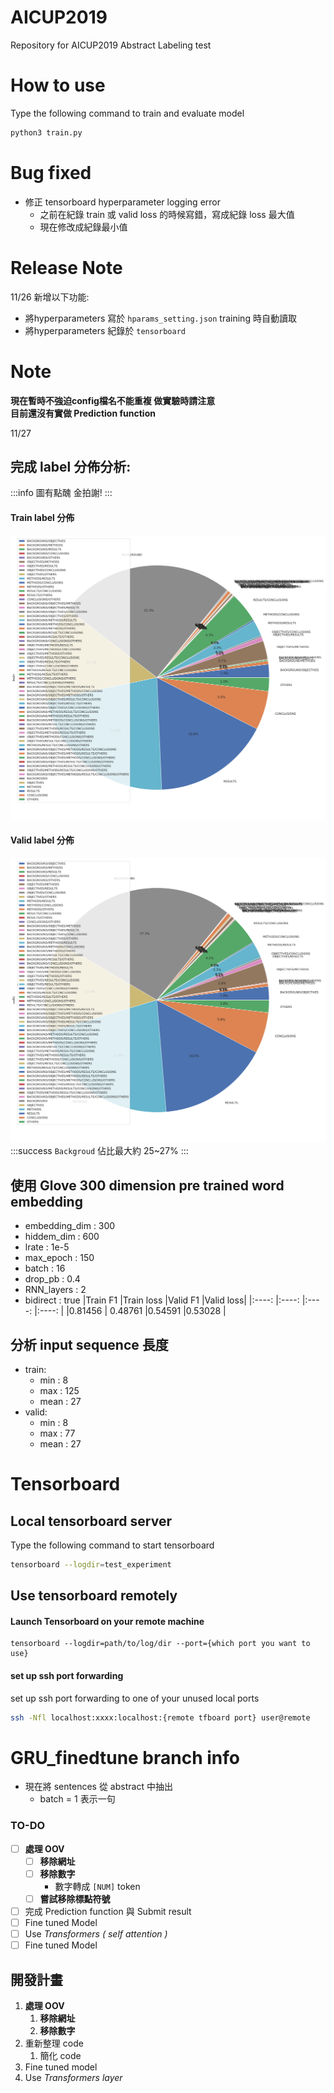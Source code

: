 # AICUP2019
Repository for AICUP2019 Abstract Labeling test
# How to use
Type the following command to train and evaluate model
``` bash
python3 train.py
```
# Bug fixed
- 修正 tensorboard hyperparameter logging error
  - 之前在紀錄 train 或 valid loss 的時候寫錯，寫成紀錄 loss 最大值
  - 現在修改成紀錄最小值
# Release Note
11/26 新增以下功能:
- 將hyperparameters 寫於 `hparams_setting.json` training 時自動讀取
- 將hyperparameters 紀錄於 `tensorboard`
# Note
**現在暫時不強迫config檔名不能重複 做實驗時請注意**   
**目前還沒有實做 Prediction function**  
  
11/27 
## 完成 label 分佈分析:
:::info
圖有點醜 金拍謝!
:::
#### Train label 分佈
![train_label_pie](train_label_pie.png)
#### Valid label 分佈
![valid_label_pie](valid_label_pie.png)
:::success
`Backgroud` 佔比最大約 25~27%
:::
## 使用 Glove 300 dimension pre trained word embedding
- embedding_dim : 300
- hiddem_dim : 600
- lrate : 1e-5
- max_epoch : 150
- batch : 16
- drop_pb : 0.4
- RNN_layers : 2
- bidirect : true
|Train F1 |Train loss |Valid F1 |Valid loss| 
|:----:   |:----:     |:----:   |:----:    |
|0.81456  | 0.48761   |0.54591  |0.53028   |
## 分析 input sequence 長度
- train:
  - min : 8
  - max : 125
  - mean : 27
- valid:
  - min : 8
  - max : 77
  - mean : 27
# Tensorboard
## Local tensorboard server
Type the following command to start tensorboard  
``` bash
tensorboard --logdir=test_experiment
```
## Use tensorboard remotely
#### Launch Tensorboard on your remote machine
```
tensorboard --logdir=path/to/log/dir --port={which port you want to use}
```
#### set up ssh port forwarding
set up ssh port forwarding to one of your unused local ports  
``` bash
ssh -Nfl localhost:xxxx:localhost:{remote tfboard port} user@remote
```
# GRU_finedtune branch info
- 現在將 sentences 從 abstract 中抽出
  - batch = 1 表示一句

### TO-DO
- [ ] **處理 OOV**
  - [ ] **移除網址**
  - [ ] **移除數字**
    - 數字轉成 `[NUM]` token 
  - [ ] **嘗試移除標點符號** 
- [ ] 完成 Prediction function 與 Submit result
- [ ] Fine tuned Model
- [ ] Use *Transformers ( self attention )*
- [ ] Fine tuned Model  

## 開發計畫
1. **處理 OOV**
   1. **移除網址**
   2. **移除數字**
2. 重新整理 code
   1. 簡化 code  
3. Fine tuned model
4. Use *Transformers layer* 
